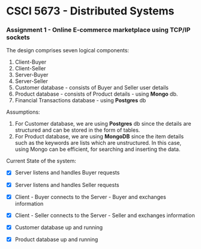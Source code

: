 # CSCI 5673 - Distributed Systems
### Assignment 1 - Online E-commerce marketplace using TCP/IP sockets

The design comprises seven logical components:
1. Client-Buyer
2. Client-Seller
3. Server-Buyer
4. Server-Seller
5. Customer database - consists of Buyer and Seller user details
6. Product database - consists of Product details - using **Mongo** db.
7. Financial Transactions database - using **Postgres** db

Assumptions:
1. For Customer database, we are using **Postgres** db since the details are structured and can be stored in the form of tables.
2. For Product database, we are using **MongoDB** since the item details such as the keywords are lists which are unstructured. In this case, using Mongo can be efficient, for searching and inserting the data.

Current State of the system:
- [x] Server listens and handles Buyer requests
- [x] Server listens and handles Seller requests
- [x] Client - Buyer connects to the Server - Buyer and exchanges information
- [x] Client - Seller connects to the Server - Seller and exchanges information
- [x] Customer database up and running
- [x] Product database up and running

